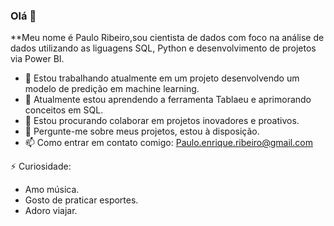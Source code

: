 ### Olá 👋

**Meu nome é Paulo Ribeiro,sou cientista de dados com foco na análise de dados utilizando as liguagens SQL, Python e desenvolvimento de projetos via Power BI.

- 🔭 Estou trabalhando atualmente em um projeto desenvolvendo um modelo de predição em machine learning.
- 🌱 Atualmente estou aprendendo a ferramenta Tablaeu e aprimorando conceitos em SQL.
- 👯 Estou procurando colaborar em projetos inovadores e proativos.
- 💬 Pergunte-me sobre meus projetos, estou à disposição.
- 📫 Como entrar em contato comigo: Paulo.enrique.ribeiro@gmail.com


 ⚡ Curiosidade:

- Amo música. 
- Gosto de praticar esportes.
- Adoro viajar.
